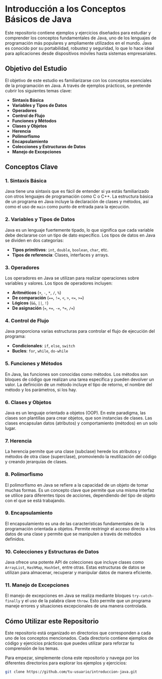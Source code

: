 # Introducción a los Conceptos Básicos de Java

Este repositorio contiene ejemplos y ejercicios diseñados para estudiar y comprender los conceptos fundamentales de Java, uno de los lenguajes de programación más populares y ampliamente utilizados en el mundo. Java es conocido por su portabilidad, robustez y seguridad, lo que lo hace ideal para aplicaciones desde dispositivos móviles hasta sistemas empresariales.

## Objetivo del Estudio

El objetivo de este estudio es familiarizarse con los conceptos esenciales de la programación en Java. A través de ejemplos prácticos, se pretende cubrir los siguientes temas clave:

- **Sintaxis Básica**
- **Variables y Tipos de Datos**
- **Operadores**
- **Control de Flujo**
- **Funciones y Métodos**
- **Clases y Objetos**
- **Herencia**
- **Polimorfismo**
- **Encapsulamiento**
- **Colecciones y Estructuras de Datos**
- **Manejo de Excepciones**

## Conceptos Clave

### 1. Sintaxis Básica

Java tiene una sintaxis que es fácil de entender si ya estás familiarizado con otros lenguajes de programación como C o C++. La estructura básica de un programa en Java incluye la declaración de clases y métodos, así como el uso de `main` como punto de entrada para la ejecución.

### 2. Variables y Tipos de Datos

Java es un lenguaje fuertemente tipado, lo que significa que cada variable debe declararse con un tipo de dato específico. Los tipos de datos en Java se dividen en dos categorías:

- **Tipos primitivos**: `int`, `double`, `boolean`, `char`, etc.
- **Tipos de referencia**: Clases, interfaces y arrays.

### 3. Operadores

Los operadores en Java se utilizan para realizar operaciones sobre variables y valores. Los tipos de operadores incluyen:

- **Aritméticos** (`+`, `-`, `*`, `/`, `%`)
- **De comparación** (`==`, `!=`, `<`, `>`, `<=`, `>=`)
- **Lógicos** (`&&`, `||`, `!`)
- **De asignación** (`=`, `+=`, `-=`, `*=`, `/=`)

### 4. Control de Flujo

Java proporciona varias estructuras para controlar el flujo de ejecución del programa:

- **Condicionales**: `if`, `else`, `switch`
- **Bucles**: `for`, `while`, `do-while`

### 5. Funciones y Métodos

En Java, las funciones son conocidas como métodos. Los métodos son bloques de código que realizan una tarea específica y pueden devolver un valor. La definición de un método incluye el tipo de retorno, el nombre del método y los parámetros, si los hay.

### 6. Clases y Objetos

Java es un lenguaje orientado a objetos (OOP). En este paradigma, las clases son plantillas para crear objetos, que son instancias de clases. Las clases encapsulan datos (atributos) y comportamiento (métodos) en un solo lugar.

### 7. Herencia

La herencia permite que una clase (subclase) herede los atributos y métodos de otra clase (superclase), promoviendo la reutilización del código y creando jerarquías de clases.

### 8. Polimorfismo

El polimorfismo en Java se refiere a la capacidad de un objeto de tomar muchas formas. Es un concepto clave que permite que una misma interfaz se utilice para diferentes tipos de acciones, dependiendo del tipo de objeto con el que se está trabajando.

### 9. Encapsulamiento

El encapsulamiento es una de las características fundamentales de la programación orientada a objetos. Permite restringir el acceso directo a los datos de una clase y permite que se manipulen a través de métodos definidos.

### 10. Colecciones y Estructuras de Datos

Java ofrece una potente API de colecciones que incluye clases como `ArrayList`, `HashMap`, `HashSet`, entre otras. Estas estructuras de datos se utilizan para almacenar, recuperar y manipular datos de manera eficiente.

### 11. Manejo de Excepciones

El manejo de excepciones en Java se realiza mediante bloques `try-catch-finally` y el uso de la palabra clave `throw`. Esto permite que un programa maneje errores y situaciones excepcionales de una manera controlada.

## Cómo Utilizar este Repositorio

Este repositorio está organizado en directorios que corresponden a cada uno de los conceptos mencionados. Cada directorio contiene ejemplos de código y ejercicios prácticos que puedes utilizar para reforzar tu comprensión de los temas.

Para empezar, simplemente clona este repositorio y navega por los diferentes directorios para explorar los ejemplos y ejercicios:

```bash
git clone https://github.com/tu-usuario/introduccion-java.git
